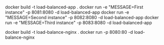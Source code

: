 docker build -t load-balanced-app .
docker run -e "MESSAGE=First instance" -p 8081:8080 -d load-balanced-app
docker run -e "MESSAGE=Second instance" -p 8082:8080 -d load-balanced-app
docker run -e "MESSAGE=Third instance" -p 8083:8080 -d load-balanced-app

docker build -t load-balance-nginx .
docker run -p 8080:80 -d load-balance-nginx